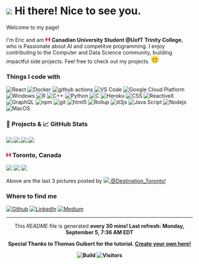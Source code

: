 <h1><img src="https://emojis.slackmojis.com/emojis/images/1531849430/4246/blob-sunglasses.gif?1531849430" width="30"/> Hi there! Nice to see you.</h1>

<p>Welcome to my page! </br></br> I'm Eric and am <img src='./Images/canada.svg' width="13"/> <b>Canadian University Student @UofT Trinity College</b>, who is Passionate about AI and competitve programming. I enjoy contributing to the Computer and Data Science community, building impactful side projects. 
Feel free to check out my projects. <img src='./Images/smile.svg' width="21"/> </p>

<h3>Things I code with</h3>

<p>
  <img alt="React" src="https://img.shields.io/badge/-React-45b8d8?style=flat-square&logo=react&logoColor=white" />
  <img alt="Docker" src="https://img.shields.io/badge/-Docker-46a2f1?style=flat-square&logo=docker&logoColor=white" />
  <img alt="github actions" src="https://img.shields.io/badge/-Github_Actions-2088FF?style=flat-square&logo=github-actions&logoColor=white" />
  <img alt="VS Code" src="https://img.shields.io/badge/-VS_Code-007ACC?style=flat-square&logo=visual-studio-code&logoColor=white" /> 
  <img alt="Google Cloud Platform" src="https://img.shields.io/badge/-Google_Cloud_Platform-1a73e8?style=flat-square&logo=google-cloud&logoColor=white" />
  <img alt="Windows" src="https://img.shields.io/badge/-Windows-0078D6?style=flat-square&logo=windows&logoColor=white" />
  <img alt="R" src="https://img.shields.io/badge/-R-276DC3?style=flat-square&logo=r&logoColor=white" />
  <img alt="C++" src="https://img.shields.io/badge/-C++-00599C?style=flat-square&logo=c%2B%2B&logoColor=white" />
  <img alt="Python" src="https://img.shields.io/badge/-Python-3776AB?style=flat-square&logo=python&logoColor=white" />
  <img alt="C" src="https://img.shields.io/badge/-C-5849BE?style=flat-square&logo=c&logoColor=white" />
  <img alt="Heroku" src="https://img.shields.io/badge/-Heroku-430098?style=flat-square&logo=heroku&logoColor=white" />
  <img alt="CSS" src="https://img.shields.io/badge/-CSS-764ABC?style=flat-square&logo=CSS3&logoColor=white" />
  <img alt="ReactiveX" src="https://img.shields.io/badge/-RxJs-B7178C?style=flat-square&logo=reactivex&logoColor=white" />
  <img alt="GraphQL" src="https://img.shields.io/badge/-GraphQL-E10098?style=flat-square&logo=graphql&logoColor=white" />
  <img alt="npm" src="https://img.shields.io/badge/-NPM-CB3837?style=flat-square&logo=npm&logoColor=white" />
  <img alt="git" src="https://img.shields.io/badge/-Git-F05032?style=flat-square&logo=git&logoColor=white" />
  <img alt="html5" src="https://img.shields.io/badge/-HTML5-E34F26?style=flat-square&logo=html5&logoColor=white" />
  <img alt="Rollup" src="https://img.shields.io/badge/-Rollup-EC4A3F?style=flat-square&logo=rollup.js&logoColor=white" />
  <img alt="d3js" src="https://img.shields.io/badge/-D3.js-F9A03C?style=flat-square&logo=d3.js&logoColor=white" />
  <img alt="Java Script" src="https://img.shields.io/badge/-Java_Script-F7DF1E?style=flat-square&logo=javascript&logoColor=white" />
  <img alt="Nodejs" src="https://img.shields.io/badge/-Nodejs-43853d?style=flat-square&logo=Node.js&logoColor=white" />
  <img alt="MacOS" src="https://img.shields.io/badge/-MacOS-000000?style=flat-square&logo=MacOS&logoColor=white" />
</p>

<h3>🎁 Projects & 📈 GitHub Stats</h3>

<a href="https://github.com/EricKarpovits/">
  <img align="center" src="https://github-readme-stats.vercel.app/api/top-langs/?username=EricKarpovits&html&title_color=ffffff&text_color=c9cacc&icon_color=2bbc8a&bg_color=1d1f21" />
</a>

<a href="https://github.com/EricKarpovits/">
  <img align="center" src="https://github-readme-stats.vercel.app/api?username=EricKarpovits&hide=issues&show_icons=true&line_height=27&count_private=true&title_color=ffffff&text_color=c9cacc&icon_color=2bbc8a&bg_color=1d1f21" />
</a>

<a href="https://github.com/EricKarpovits/Big-Data-Challenge-2020-2021">
  <img align="center" src="https://github-readme-stats.vercel.app/api/pin/?username=EricKarpovits&repo=Big-Data-Challenge-2020-2021&title_color=ffffff&text_color=c9cacc&icon_color=2bbc8a&bg_color=1d1f21" />
</a>

<a href="https://github.com/EricKarpovits/Graphical-Sorting-Tool">
  <img align="center" src="https://github-readme-stats.vercel.app/api/pin/?username=EricKarpovits&repo=Sorting-Visualizer-Tool&title_color=ffffff&text_color=c9cacc&icon_color=2bbc8a&bg_color=1d1f21" />
</a>

<h3> <img src='./Images/canada.svg' width="13"/> Toronto, Canada</h3>
<p><img width="200" src="https:&#x2F;&#x2F;cdn1.picuki.com&#x2F;hosted-by-instagram&#x2F;q&#x3D;0exhNuNYnjBGZDHIdN5WmL9I2PEvHA5RNucaS7j0nyZiNxIsbHWB58ltwdGn%7C%7CDh6Kwh9HS+Lfz9k7IkoU1xUZFN7PUHeQLOMSzZR76qZVerN0TRv9ZdpkrkwJXYXbX+m8MYlOzjYMTIfQeoEH%7C%7Cb2rvUW8PvwbTIBpi2TMLBCyQlWotfpUrJy9ZRzt52U1h+189JldAJZ+jtvdBFundPZlTIeAf3+Idp1orN2S%7C%7CkKjskOuKK81SO2ECMseW16GX6Rv5+HoOAAuiDpYGhpqzbheKc4EEMWggiNrSc7i6otvKSVO6xVgPAamqKDCmMDUjFKiCU%7C%7Ck8SqtQLsSUHv3EBQnjeel%7C%7CW+eqN29qrREau5cNrhmCLIPOHRJ55KU3AVBPjjBWfoMcDlK99Sk4l3JMhN3g%7C%7Ch4ALoRrrjmhx0WWMZ0hbdXsJVBcKTx5C3+3ON2juK8VU5.jpeg?1" /> <img width="200" src="https:&#x2F;&#x2F;cdn1.picuki.com&#x2F;hosted-by-instagram&#x2F;q&#x3D;0exhNuNYnjBGZDHIdN5WmL9I2PEvHA5RNecaS7j0nyZiNxIsbHWB58ltwdGn%7C%7CDh6Kwh9HS+Lfz9k7IotUltUZFp6P0TeQbyNTDdW6qSRUYCn0TZh9JZnk7o2LX0aZ3Su8MIrOzjYMTIfQeoEH%7C%7Cb2rvUf8eXpbjYboTGSZdsW2yIfu9OjZ6cmn64ztPbXmB2xu7siLG0EojNnG0crndXO9zMET+DxNdx1qO9xQrkH2YpUpengmmu+E24udSBwEiTZhYXCoO0CkX65JWR+xG+keKYzLBEMqWHrj0QIkJQni6SaC4tb+rM%7C%7C96XTQTsmcF06pER5srWctgKLa2OrghQflibcyu7hIsEHksz7A8Gwf%7C%7CnZxQbPQIXQG79Jb30lMu7OX2qPK%7C%7CK3X+QBo9xWNK5A5Wew%7C%7Cl6cMr%7C%7CxgUUiVRYY0BHYSq1+QMKOzav5qnHU02+M.jpeg?1" /> <img width="200" src="https:&#x2F;&#x2F;cdn1.picuki.com&#x2F;hosted-by-instagram&#x2F;q&#x3D;0exhNuNYnjBGZDHIdN5WmL9I2PEvHA5RNecaS7j0nyZiNxIsbHWB58ltwdGn%7C%7CDh6Kwh9HS+Lfz9k7YIoVVVTZFN4O0TWSbaJSjhW6K+YUICq0DNi%7C%7CZJgk7wxJHEeZ3Wp8cEvOzjYMTIfQeoEH%7C%7Cb2rvUV8PvwazQFuDSQNOUtzCVG%7C%7CMm0X51wm8Qf8fTT0FOzv9R3GzNJzWM1eUAmscnbrSgLUbr2NsB%7C%7C9uwmCLECi4kD6ezqlWu2FHlsRGB9KDOertaQz7ZFui3rSzow+Dyif5E0d0o9hgOPljcJ%7C%7C7UbqaKkcohp1KMZnpGGTzYQfU1KhjUok5e%7C%7CynSAPSam1x4Ck1%7C%7Cy9uulQfgQqMCld6LPAc68wyj2duL2EOteW308Vdb1Rw%7C%7CfIva0Xv1zh99WFclZkVGwrVDuJeeijkQgQgpEgAuYBZYtG%7C%7CuZlf2m.jpeg?1" /></p>
<p>Above are the last 3 pictures posted by <a href="https://www.instagram.com/destination_toronto/" target="_blank"><img src="https://upload.wikimedia.org/wikipedia/commons/thumb/e/e7/Instagram_logo_2016.svg/1024px-Instagram_logo_2016.svg.png" width="20"/> @Destination_Toronto!</a><br/></p>
<h3>Where to find me</h3>
<p><a href="https://github.com/erickarpovits" target="_blank"><img alt="Github" src="https://img.shields.io/badge/GitHub-%2312100E.svg?&style=for-the-badge&logo=Github&logoColor=white" /></a> <a href="https://www.linkedin.com/in/eric-karpovits/" target="_blank"><img alt="LinkedIn" src="https://img.shields.io/badge/linkedin-%230077B5.svg?&style=for-the-badge&logo=linkedin&logoColor=white" /></a> <a href="https://medium.com/@erickarpovits" target="_blank"><img alt="Medium" src="https://img.shields.io/badge/medium-%2312100E.svg?&style=for-the-badge&logo=medium&logoColor=white" /></a>
</p>

------------
<p align="center">This <i>README</i> file is generated <b>every 30 mins!<b/> Last refresh: Monday, September 5, 7:36 AM EDT</p>
<p align="center">Special Thanks to Thomas Guibert for the tutorial. <a href="https://medium.com/@th.guibert/how-to-create-a-self-updating-readme-md-for-your-github-profile-f8b05744ca91">Create your own here!</a></p>
<p align="center"> <img alt="Build" src="https://img.shields.io/github/workflow/status/erickarpovits/erickarpovits/README%20build" /> <img alt="Visitors" src="https://visitor-badge.glitch.me/badge?page_id=erickarpovits" /> </p>

